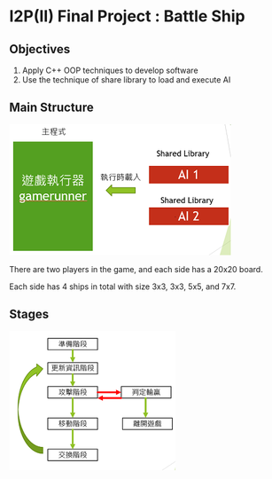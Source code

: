 # I2P(II) Final Project : Battle Ship
## Objectives
1. Apply C++ OOP techniques to develop software
2. Use the technique of share library to load and execute AI
## Main Structure
![structure](https://github.com/Li-JenChang/Introduction-to-Programming-II_Spring2019/blob/master/Final%20Project%20-%20Battle%20Ship/images/main%20structure.PNG)

There are two players in the game, and each side has a 20x20 board.

Each side has 4 ships in total with size 3x3, 3x3, 5x5, and 7x7.

## Stages
![states](https://github.com/Li-JenChang/Introduction-to-Programming-II_Spring2019/blob/master/Final%20Project%20-%20Battle%20Ship/images/state%20transition.PNG)
